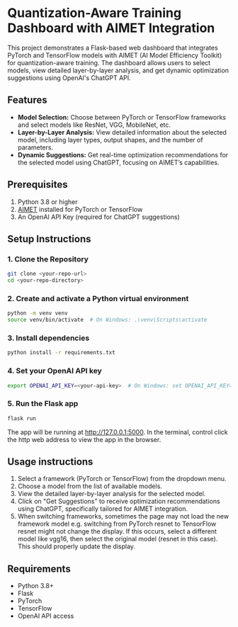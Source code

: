 # Quantization-Aware Training Dashboard with AIMET Integration

This project demonstrates a Flask-based web dashboard that integrates PyTorch and TensorFlow models with AIMET (AI Model Efficiency Toolkit) for quantization-aware training. The dashboard allows users to select models, view detailed layer-by-layer analysis, and get dynamic optimization suggestions using OpenAI's ChatGPT API.

## Features
- **Model Selection:** Choose between PyTorch or TensorFlow frameworks and select models like ResNet, VGG, MobileNet, etc.
- **Layer-by-Layer Analysis:** View detailed information about the selected model, including layer types, output shapes, and the number of parameters.
- **Dynamic Suggestions:** Get real-time optimization recommendations for the selected model using ChatGPT, focusing on AIMET’s capabilities.

## Prerequisites
1. Python 3.8 or higher
2. [AIMET](https://github.com/quic/aimet) installed for PyTorch or TensorFlow
3. An OpenAI API Key (required for ChatGPT suggestions)

## Setup Instructions

### 1. Clone the Repository

```bash
git clone <your-repo-url>
cd <your-repo-directory>
```

### 2. Create and activate a Python virtual environment
```bash
python -m venv venv
source venv/bin/activate  # On Windows: .\venv\Scripts\activate
```

### 3. Install dependencies
```bash
python install -r requirements.txt
```

### 4. Set your OpenAI API key
```bash
export OPENAI_API_KEY=<your-api-key>  # On Windows: set OPENAI_API_KEY=<your-api-key>
```

### 5. Run the Flask app
```bash
flask run
```
The app will be running at http://127.0.0.1:5000.
In the terminal, control click the http web address to view the app in the browser.

## Usage instructions
1. Select a framework (PyTorch or TensorFlow) from the dropdown menu.
2. Choose a model from the list of available models.
3. View the detailed layer-by-layer analysis for the selected model.
4. Click on "Get Suggestions" to receive optimization recommendations using ChatGPT, specifically tailored for AIMET integration.
5. When switching frameworks, sometimes the page may not load the new framework model e.g. switching from PyTorch resnet to TensorFlow resnet might not change the display.
If this occurs, select a different model like vgg16, then select the original model (resnet in this case). This should properly update the display.

## Requirements
* Python 3.8+
* Flask
* PyTorch
* TensorFlow
* OpenAI API access
